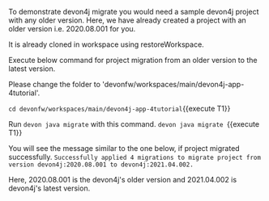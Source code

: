 To demonstrate devon4j migrate you would need a sample devon4j project with any older version. Here, we have already created a project with an older version i.e. 2020.08.001 for you. 

It is already cloned in workspace using restoreWorkspace.

Execute below command for project migration from an older version to the latest version.


Please change the folder to &#39;devonfw/workspaces/main/devon4j-app-4tutorial&#39;.

`cd devonfw/workspaces/main/devon4j-app-4tutorial`{{execute T1}}


Run `devon java migrate` with this command.
`devon java migrate `{{execute T1}} 


You will see the message similar to the one below, if project migrated successfully.
`Successfully applied 4 migrations to migrate project from version devon4j:2020.08.001 to devon4j:2021.04.002.`

Here, 2020.08.001 is the devon4j&#39;s older version and 2021.04.002 is devon4j&#39;s latest version.



